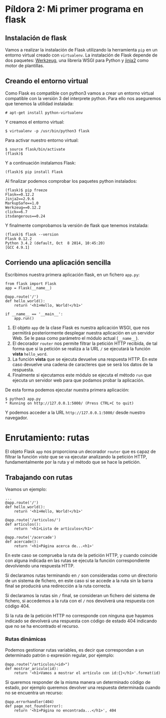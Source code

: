 # Píldora 2: Mi primer programa en flask
## Instalación de flask

Vamos a realizar la instalación de Flask utilizando la herramienta `pip` en un entorno virtual creado con `virtualenv`. La instalación de Flask depende de dos paquetes: [Werkzeug](http://werkzeug.pocoo.org/), una librería WSGI para Python y [jinja2](http://jinja.pocoo.org/docs/2.9/) como motor de plantillas.

## Creando el entorno virtual

Como Flask es compatible con python3 vamos a crear un entorno virtual compatible con la versión 3 del interprete python. Para ello nos aseguremos que tenemos la utilidad instalada:

	# apt-get install python-virtualenv

Y creamos el entorno virtual:

	$ virtualenv -p /usr/bin/python3 flask

Para activar nuestro entorno virtual:

	$ source flask/bin/activate
	(flask)$ 

Y a continuación instalamos Flask:

	(flask)$ pip install Flask


Al finalizar podemos comprobar los paquetes python instalados:

	(flask)$ pip freeze
	Flask==0.12.2
	Jinja2==2.9.6
	MarkupSafe==1.0
	Werkzeug==0.12.2
	click==6.7
	itsdangerous==0.24

Y finalmente comprobamos la versión de flask que tenemos instalada:

	(flask)$ flask --version
	Flask 0.12.2
	Python 3.4.2 (default, Oct  8 2014, 10:45:20) 
	[GCC 4.9.1]

## Corriendo una aplicación sencilla

Escribimos nuestra primera aplicación flask, en un fichero `app.py`:

	from flask import Flask
	app = Flask(__name__)	

	@app.route('/')
	def hello_world():
	    return '<h1>Hello, World!</h1>'

	if __name__ == '__main__':
   		app.run()

1. El objeto `app` de la clase Flask es nuestra aplicación WSGI, que nos permitirá posteriormente desplegar nuestra aplicación en un servidor Web. Se le pasa como parámetro el módulo actual (`__name__`).
2. El decorador `router` nos permite filtrar la petición HTTP recibida, de tal forma que si la petición se realiza a la URL `/` se ejecutará la función **vista** `hello_word`.
3. La función **vista** que se ejecuta devuelve una respuesta HTTP. En este caso devuelve una cadena de caracteres que se será los datos de la respuesta.
4. Finalmente si ejecutamos este módulo se ejecuta el método `run` que ejecuta un servidor web para que podamos probar la aplicación.

De esta forma podemos ejecutar nuestra primera aplicación:

	$ python3 app.py
	* Running on http://127.0.0.1:5000/ (Press CTRL+C to quit)

Y podemos acceder a la URL `http://127.0.0.1:5000/` desde nuestro navegador.

# Enrutamiento: rutas

El objeto Flask `app` nos proporciona un decorador `router` que es capaz de filtrar la función *vista* que se va ejecutar analizando la petición HTTP, fundamentalmente por la ruta y el método que se hace la petición.

## Trabajando con rutas

Veamos un ejemplo:

	...
	@app.route('/')
	def hello_world():
	    return '<h1>Hello, World!</h1>'	

	@app.route('/articulos/')
	def articulos():
	    return '<h1>Lista de artículos</h1>'	

	@app.route('/acercade')
	def acercade():
	    return '<h1>Página acerca de...<h1>'

En este caso se comprueba la ruta de la petición HTTP, y cuando coincide con alguna indicada en las rutas se ejecuta la función correspondiente devolviendo una respuesta HTTP. 

Si declaramos rutas terminando en `/` son consideradas como un directorio de un sistema de fichero, en este caso si se accede a la ruta sin la barra final se producirá una redirección a la ruta correcta.

Si declaramos la rutas sin `/` final, se consideran un fichero del sistema de fichero, si accedemos a la ruta con el `/` nos devolverá una respuesta con código 404.

Si la ruta de la petición HTTP no corresponde con ninguna que hayamos indicado se devolverá una respuesta con código de estado 404 indicando que no se ha encontrado el recurso.

### Rutas dinámicas

Podemos gestionar rutas variables, es decir que correspondan a un determinado patrón o expresión regular, por ejemplo:

	@app.route("/articulos/<id>")
	def mostrar_ariculo(id):
		return '<h1>Vamos a mostrar el artículo con id:{}</h1>'.format(id)

Si queremos responder de la misma manera un determinado código de estado, por ejemplo queremos devolver una respuesta determinada cuando no se encuentra un recurso:

	@app.errorhandler(404)
	def page_not_found(error):
	    return '<h1>Página no encontrada...</h1>', 404